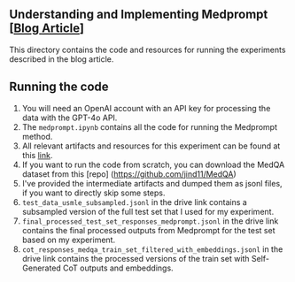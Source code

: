 ## Understanding and Implementing Medprompt [[Blog Article](https://medium.com/towards-data-science/understanding-and-implementing-medprompt-77bbd2777c91)]
This directory contains the code and resources for running the experiments described in the blog article.

## Running the code

1. You will need an OpenAI account with an API key for processing the data with the GPT-4o API.
2. The ```medprompt.ipynb``` contains all the code for running the Medprompt method.
3. All relevant artifacts and resources for this experiment can be found at this [link]([https://drive.google.com/drive/folders/16itn9D7RMD_sXfTElNANspxrWDZ_Bok7?usp=sharing]).
4. If you want to run the code from scratch, you can download the MedQA dataset from this [repo] (https://github.com/jind11/MedQA)
5. I've provided the intermediate artifacts and dumped them as jsonl files, if you want to directly skip some steps.
6. ```test_data_usmle_subsampled.jsonl``` in the drive link contains a subsampled version of the full test set that I used for my experiment.
7. ```final_processed_test_set_responses_medprompt.jsonl``` in the drive link contains the final processed outputs from Medprompt for the test set based on my experiment.
8. ```cot_responses_medqa_train_set_filtered_with_embeddings.jsonl``` in the drive link contains the processed versions of the train set with Self-Generated CoT outputs and embeddings.
